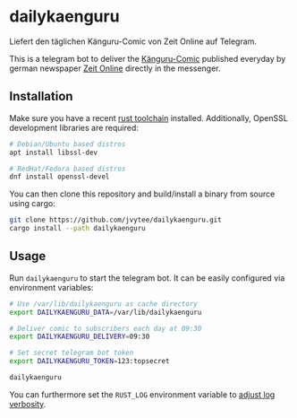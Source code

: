 # dailykaenguru
Liefert den täglichen Känguru-Comic von Zeit Online auf Telegram.

This is a telegram bot to deliver the [Känguru-Comic](https://www.zeit.de/serie/die-kaenguru-comics) published everyday by german newspaper [Zeit Online](https://www.zeit.de) directly in the messenger.

## Installation
Make sure you have a recent [rust toolchain](https://www.rust-lang.org/tools/install) installed.
Additionally, OpenSSL development libraries are required:

```sh
# Debian/Ubuntu based distros
apt install libssl-dev 

# RedHat/Fedora based distros
dnf install openssl-devel
```

You can then clone this repository and build/install a binary from source using cargo:

```sh
git clone https://github.com/jvytee/dailykaenguru.git
cargo install --path dailykaenguru
```

## Usage
Run `dailykaenguru` to start the telegram bot.
It can be easily configured via environment variables:

```sh
# Use /var/lib/dailykaenguru as cache directory
export DAILYKAENGURU_DATA=/var/lib/dailykaenguru

# Deliver comic to subscribers each day at 09:30
export DAILYKAENGURU_DELIVERY=09:30

# Set secret telegram bot token
export DAILYKAENGURU_TOKEN=123:topsecret

dailykaenguru
```

You can furthermore set the `RUST_LOG` environment variable to [adjust log verbosity](https://docs.rs/env_logger).
